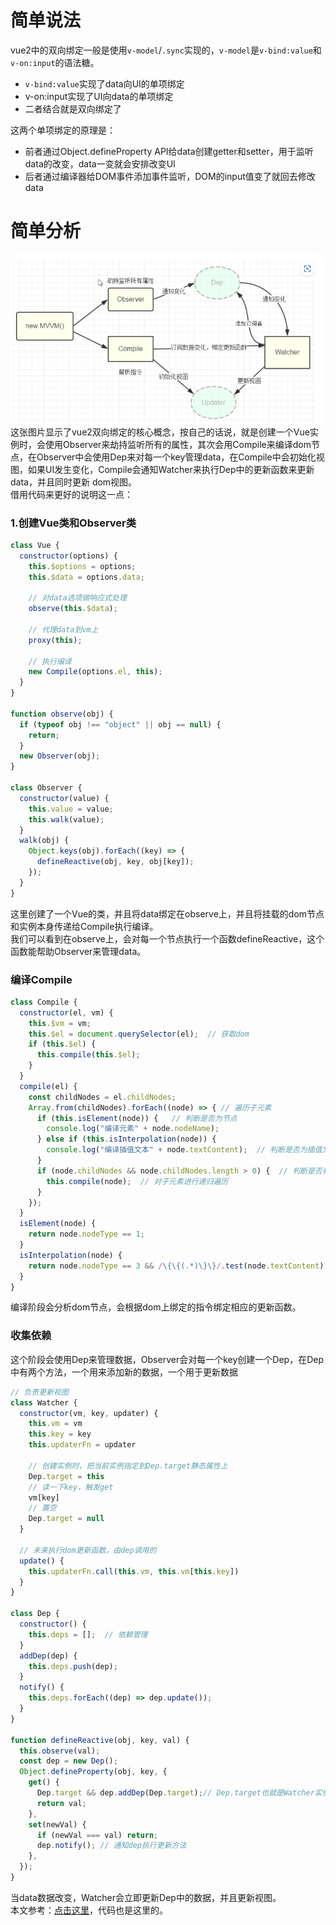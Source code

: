 # 简单说法
vue2中的双向绑定一般是使用`v-model`/`.sync`实现的，`v-model`是`v-bind:value`和`v-on:input`的语法糖。
* `v-bind:value`实现了data向UI的单项绑定
* v-on:input实现了UI向data的单项绑定
* 二者结合就是双向绑定了  

这两个单项绑定的原理是：
* 前者通过Object.defineProperty API给data创建getter和setter，用于监听data的改变，data一变就会安排改变UI
* 后者通过编译器给DOM事件添加事件监听，DOM的input值变了就回去修改data

# 简单分析
![图片](../img/1-1.png)  
这张图片显示了vue2双向绑定的核心概念，按自己的话说，就是创建一个Vue实例时，会使用Observer来劫持监听所有的属性，其次会用Compile来编译dom节点，在Observer中会使用Dep来对每一个key管理data，在Compile中会初始化视图，如果UI发生变化，Compile会通知Watcher来执行Dep中的更新函数来更新data，并且同时更新 dom视图。  
借用代码来更好的说明这一点：
### 1.创建Vue类和Observer类
```javascript
class Vue {  
  constructor(options) {  
    this.$options = options;  
    this.$data = options.data;  
        
    // 对data选项做响应式处理  
    observe(this.$data);  
        
    // 代理data到vm上  
    proxy(this);  
        
    // 执行编译  
    new Compile(options.el, this);  
  }  
}  

function observe(obj) {  
  if (typeof obj !== "object" || obj == null) {  
    return;  
  }  
  new Observer(obj);  
}  
  
class Observer {  
  constructor(value) {  
    this.value = value;  
    this.walk(value);  
  }  
  walk(obj) {  
    Object.keys(obj).forEach((key) => {  
      defineReactive(obj, key, obj[key]);  
    });  
  }  
}  
```
这里创建了一个Vue的类，并且将data绑定在observe上，并且将挂载的dom节点和实例本身传递给Compile执行编译。  
我们可以看到在observe上，会对每一个节点执行一个函数defineReactive，这个函数能帮助Observer来管理data。
### 编译Compile
```javascript
class Compile {  
  constructor(el, vm) {  
    this.$vm = vm;  
    this.$el = document.querySelector(el);  // 获取dom  
    if (this.$el) {  
      this.compile(this.$el);  
    }  
  }  
  compile(el) {  
    const childNodes = el.childNodes;   
    Array.from(childNodes).forEach((node) => { // 遍历子元素  
      if (this.isElement(node)) {   // 判断是否为节点  
        console.log("编译元素" + node.nodeName);  
      } else if (this.isInterpolation(node)) {  
        console.log("编译插值⽂本" + node.textContent);  // 判断是否为插值文本 {{}}  
      }  
      if (node.childNodes && node.childNodes.length > 0) {  // 判断是否有子元素  
        this.compile(node);  // 对子元素进行递归遍历  
      }  
    });  
  }  
  isElement(node) {  
    return node.nodeType == 1;  
  }  
  isInterpolation(node) {  
    return node.nodeType == 3 && /\{\{(.*)\}\}/.test(node.textContent);  
  }  
}  
```
编译阶段会分析dom节点，会根据dom上绑定的指令绑定相应的更新函数。
### 收集依赖
这个阶段会使用Dep来管理数据，Observer会对每一个key创建一个Dep，在Dep中有两个方法，一个用来添加新的数据，一个用于更新数据
```javascript
// 负责更新视图  
class Watcher {  
  constructor(vm, key, updater) {  
    this.vm = vm  
    this.key = key  
    this.updaterFn = updater  
  
    // 创建实例时，把当前实例指定到Dep.target静态属性上  
    Dep.target = this  
    // 读一下key，触发get  
    vm[key]  
    // 置空  
    Dep.target = null  
  }  
  
  // 未来执行dom更新函数，由dep调用的  
  update() {  
    this.updaterFn.call(this.vm, this.vm[this.key])  
  }  
}  

class Dep {  
  constructor() {  
    this.deps = [];  // 依赖管理  
  }  
  addDep(dep) {  
    this.deps.push(dep);  
  }  
  notify() {   
    this.deps.forEach((dep) => dep.update());  
  }  
}  

function defineReactive(obj, key, val) {  
  this.observe(val);  
  const dep = new Dep();  
  Object.defineProperty(obj, key, {  
    get() {  
      Dep.target && dep.addDep(Dep.target);// Dep.target也就是Watcher实例  
      return val;  
    },  
    set(newVal) {  
      if (newVal === val) return;  
      dep.notify(); // 通知dep执行更新方法  
    },  
  });  
}  
```
当data数据改变，Watcher会立即更新Dep中的数据，并且更新视图。  
本文参考：[点击这里](https://vue3js.cn/interview/vue/bind.html#%E4%BA%8C%E3%80%81%E5%8F%8C%E5%90%91%E7%BB%91%E5%AE%9A%E7%9A%84%E5%8E%9F%E7%90%86%E6%98%AF%E4%BB%80%E4%B9%88)，代码也是这里的。